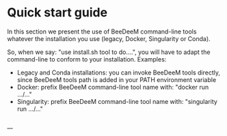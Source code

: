 # Quick start guide

In this section we present the use of BeeDeeM command-line tools whatever the installation you use (legacy, Docker, Singularity or Conda).&#x20;

So, when we say: "use install.sh tool to do....", you will have to adapt the command-line to conform to your installation. Examples:

* Legacy and Conda installations: you can invoke BeeDeeM tools directly, since BeeDeeM tools path is added in your PATH environment variable
* Docker: prefix BeeDeeM command-line tool name with: "docker run .../..."
* Singularity: prefix BeeDeeM command-line tool name with: "singularity run .../..."

###

__


